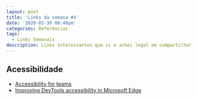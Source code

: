 ```yaml
---
layout: post
title: 'Links da semana #4'
date: '2020-03-30 08:40pm'
categories: Referências
tags:
  - Links Semanais
description: Links interessantes que vi e achei legal em compartilhar
---
```

## Acessibilidade

* [Accessibility for teams](https://accessibility-for-teams.com/)
* [Improving DevTools accessibility in Microsoft Edge](https://blogs.windows.com/msedgedev/2020/03/11/improving-devtools-accessibility/)